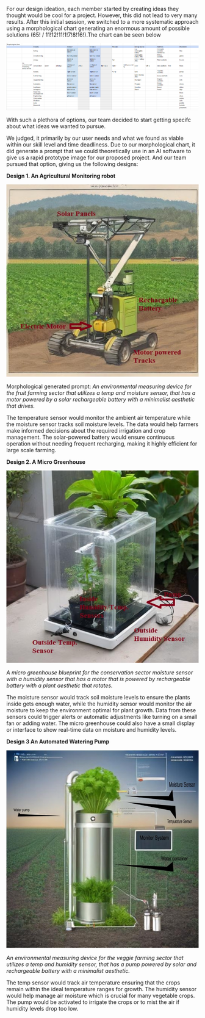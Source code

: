 For our design ideation, each member started by creating ideas they thought would be cool for a project. However, this did not lead to very many results. After this initial session, we switched to a more systematic approach using a morphological chart generating an enormous amount of possible solutions (65! / 11!12!11!1!7!8!16!).The chart can be seen below

![](MorpChart.png)

With such a plethora of options, our team decided to start getting specifc about what ideas we wanted to pursue.

We judged, it primarily by our user needs and what we found as viable within our skill level and time deadliness. Due to our morphological chart, it did generate a prompt that we could theoretically use in an AI software to give us a rapid prototype image for our proposed project. And our team pursued that option, giving us the following designs: 

**Design 1. An Agricultural Monitoring robot**

![](Robot_Design.jpg)

Morphological generated prompt: *An environmental measuring device for the fruit farming sector that utilizes a temp and moisture sensor, that has a motor powered by a solar rechargeable battery with a minimalist aesthetic that drives.*

The temperature sensor would monitor the ambient air temperature while the moisture sensor tracks soil moisture levels. The data would help farmers make informed decisions about the required irrigation and crop management. The solar-powered battery would ensure continuous operation without needing frequent recharging, making it highly efficient for large scale farming.
 

**Design 2. A Micro Greenhouse** 

![](micro_greenhouse.jpg)

*A micro greenhouse blueprint for the conservation sector moisture sensor with a humidity sensor that has a motor that is powered by rechargeable battery with a plant aesthetic that rotates.*

The moisture sensor would track soil moisture levels to ensure the plants inside gets enough water, while the humidity sensor would monitor the air moisture to keep the environment optimal for plant growth. Data from these sensors could trigger alerts or automatic adjustments like turning on a small fan or adding water. The micro greenhouse could also have a small display or interface to show real-time data on moisture and humidity levels.


**Design 3 An Automated Watering Pump**

![](pump_pic.jpg)

*An environmental measuring device for the veggie farming sector that utilizes a temp and humidity sensor, that has a pump powered by solar and rechargeable battery with a minimalist aesthetic.*

The temp sensor would track air temperature ensuring that the crops remain within the ideal temperature ranges for growth. The humidity sensor would help manage air moisture which is crucial for many vegetable crops. The pump would be activated to irrigate the crops or to mist the air if humidity levels drop too low.

